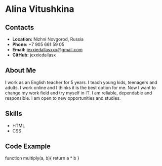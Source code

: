 # Alina Vitushkina

## **Contacts**
* **Location:** Nizhni Novgorod, Russia
* **Phone:** +7 905 661 59 05
* **Email:** jexxiedallasxxx@gmail.com
* **GitHub:** jexxiedallasx

## **About Me**
I work as an English teacher for 5 years. I teach young kids, teenagers and adults. I work online and I thinks it is the best option for me. Now I want to change my work field and try myself in IT.
I am reliable, dependable and responsible. I am open to new opportunities and studies.

## **Skills**
* HTML
* CSS

## **Code Example**
function multiply(a, b){
    return a * b
}